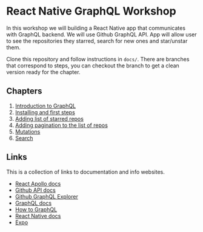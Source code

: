 # React Native GraphQL Workshop

In this workshop we will building a React Native app that communicates with
GraphQL backend. We will use Github GraphQL API. App will allow user to see
the repositories they starred, search for new ones and star/unstar them.

Clone this repository and follow instructions in `docs/`. There are branches
that correspond to steps, you can checkout the branch to get a clean version
ready for the chapter.

## Chapters

1. [Introduction to GraphQL](docs/01-Introduction_to_GraphQL.md )
2. [Installing and first steps](docs/02-Installing_and_first_steps.md)
3. [Adding list of starred repos](docs/03-Adding-list-view.md)
4. [Adding pagination to the list of repos](docs/04-Adding-pagination.md)
5. [Mutations](docs/05-Mutations.md)
6. [Search](docs/06-Adding-search.md)

## Links

This is a collection of links to documentation and info websites.

* [React Apollo docs](http://dev.apollodata.com/react/)
* [Github API docs](https://developer.github.com/v4/)
* [Github GraphQL Explorer](https://developer.github.com/v4/explorer/)
* [GraphQL docs](http://graphql.org/learn/)
* [How to GraphQL](https://www.howtographql.com/)
* [React Native docs](https://facebook.github.io/react-native/docs/getting-started.html)
* [Expo](https://expo.io/)
